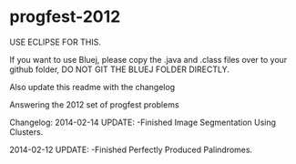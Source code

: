 progfest-2012
=============

USE ECLIPSE FOR THIS.

If you want to use Bluej, please copy the .java and .class files over to your github folder, DO NOT GIT THE BLUEJ FOLDER DIRECTLY.

Also update this readme with the changelog

Answering the 2012 set of progfest problems

Changelog:
2014-02-14 UPDATE:
-Finished Image Segmentation Using Clusters.

2014-02-12 UPDATE:
-Finished Perfectly Produced Palindromes.
